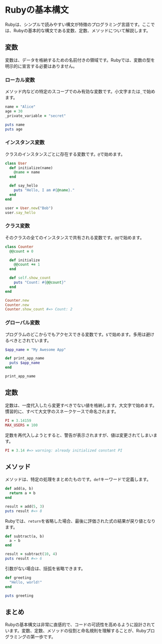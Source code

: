 # Rubyの基本構文

Rubyは、シンプルで読みやすい構文が特徴のプログラミング言語です。ここでは、Rubyの基本的な構文である変数、定数、メソッドについて解説します。

## 変数

変数は、データを格納するための名前付きの領域です。Rubyでは、変数の型を明示的に宣言する必要はありません。

### ローカル変数

メソッド内などの特定のスコープでのみ有効な変数です。小文字または`_`で始めます。

```ruby
name = "Alice"
age = 30
_private_variable = "secret"

puts name
puts age
```

### インスタンス変数

クラスのインスタンスごとに存在する変数です。`@`で始めます。

```ruby
class User
  def initialize(name)
    @name = name
  end

  def say_hello
    puts "Hello, I am #{@name}."
  end
end

user = User.new("Bob")
user.say_hello
```

### クラス変数

そのクラスの全てのインスタンスで共有される変数です。`@@`で始めます。

```ruby
class Counter
  @@count = 0

  def initialize
    @@count += 1
  end

  def self.show_count
    puts "Count: #{@@count}"
  end
end

Counter.new
Counter.new
Counter.show_count #=> Count: 2
```

### グローバル変数

プログラムのどこからでもアクセスできる変数です。`$`で始めます。多用は避けるべきとされています。

```ruby
$app_name = "My Awesome App"

def print_app_name
  puts $app_name
end

print_app_name
```

## 定数

定数は、一度代入したら変更すべきでない値を格納します。大文字で始めます。慣習的に、すべて大文字のスネークケースで命名されます。

```ruby
PI = 3.14159
MAX_USERS = 100
```

定数を再代入しようとすると、警告が表示されますが、値は変更されてしまいます。

```ruby
PI = 3.14 #=> warning: already initialized constant PI
```

## メソッド

メソッドは、特定の処理をまとめたものです。`def`キーワードで定義します。

```ruby
def add(a, b)
  return a + b
end

result = add(5, 3)
puts result #=> 8
```

Rubyでは、`return`を省略した場合、最後に評価された式の結果が戻り値となります。

```ruby
def subtract(a, b)
  a - b
end

result = subtract(10, 4)
puts result #=> 6
```

引数がない場合は、括弧を省略できます。

```ruby
def greeting
  "Hello, world!"
end

puts greeting
```

## まとめ

Rubyの基本構文は非常に直感的で、コードの可読性を高めるように設計されています。変数、定数、メソッドの役割と命名規則を理解することが、Rubyプログラミングの第一歩です。
